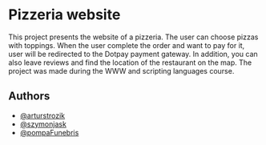 # Pizzeria website

This project presents the website of a pizzeria. The user can choose pizzas with toppings. When the user complete the order and want to pay for it, user will be redirected to the Dotpay payment gateway. In addition, you can also leave reviews and find the location of the restaurant on the map. The project was made during the WWW and scripting languages course.

## Authors

- [@arturstrozik](https://github.com/arturstrozik)
- [@szymonjask](https://github.com/szymonjask)
- [@pompaFunebris](https://github.com/pompaFunebris)
